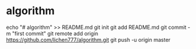 # algorithm
echo "# algorithm" >> README.md
git init
git add README.md
git commit -m "first commit"
git remote add origin https://github.com/lichen777/algorithm.git
git push -u origin master
